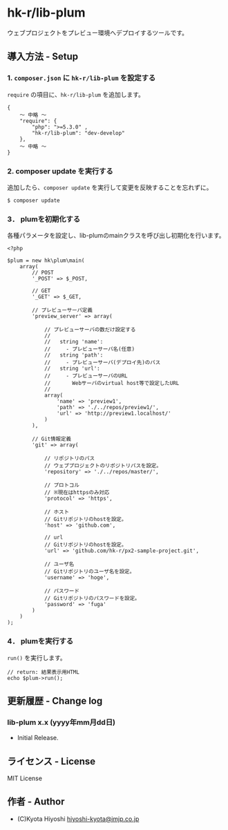 hk-r/lib-plum
======================

ウェブプロジェクトをプレビュー環境へデプロイするツールです。

## 導入方法 - Setup
### 1. `composer.json` に `hk-r/lib-plum` を設定する

`require` の項目に、`hk-r/lib-plum` を追加します。

```
{
	〜 中略 〜
    "require": {
        "php": ">=5.3.0" ,
        "hk-r/lib-plum": "dev-develop"
    },
	〜 中略 〜
}
```

### 2. composer update を実行する

追加したら、`composer update` を実行して変更を反映することを忘れずに。

```
$ composer update
```

### 3． plumを初期化する

各種パラメータを設定し、lib-plumのmainクラスを呼び出し初期化を行います。

```
<?php

$plum = new hk\plum\main(
	array(
		// POST
		'_POST' => $_POST,

		// GET
		'_GET' => $_GET,

		// プレビューサーバ定義
		'preview_server' => array(

			// プレビューサーバの数だけ設定する
			//
			//   string 'name':
			//     - プレビューサーバ名(任意)
			//   string 'path':
			//     - プレビューサーバ(デプロイ先)のパス
			//   string 'url':
			//     - プレビューサーバのURL
			//       Webサーバのvirtual host等で設定したURL
			//
			array(
				'name' => 'preview1',
				'path' => './../repos/preview1/',
				'url' => 'http://preview1.localhost/'
			)
		),

		// Git情報定義
		'git' => array(
			
			// リポジトリのパス
			// ウェブプロジェクトのリポジトリパスを設定。
			'repository' => './../repos/master/',

			// プロトコル
			// ※現在はhttpsのみ対応
			'protocol' => 'https',

			// ホスト
			// Gitリポジトリのhostを設定。
			'host' => 'github.com',

			// url
			// Gitリポジトリのhostを設定。
			'url' => 'github.com/hk-r/px2-sample-project.git',

			// ユーザ名
			// Gitリポジトリのユーザ名を設定。
			'username' => 'hoge',

			// パスワード
			// Gitリポジトリのパスワードを設定。
			'password' => 'fuga'
		)
	)
);
```

### 4． plumを実行する

`run()` を実行します。

```
// return: 結果表示用HTML
echo $plum->run();
```

## 更新履歴 - Change log
### lib-plum x.x (yyyy年mm月dd日)
- Initial Release.

## ライセンス - License
MIT License

## 作者 - Author
- (C)Kyota Hiyoshi hiyoshi-kyota@imjp.co.jp